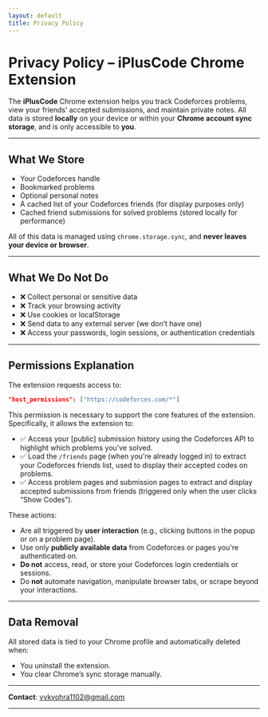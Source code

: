 ```yaml
---
layout: default
title: Privacy Policy
---
```


# Privacy Policy – iPlusCode Chrome Extension

The **iPlusCode** Chrome extension helps you track Codeforces problems, view your friends’ accepted submissions, and maintain private notes. All data is stored **locally** on your device or within your **Chrome account sync storage**, and is only accessible to **you**.

---

## What We Store

- Your Codeforces handle  
- Bookmarked problems  
- Optional personal notes  
- A cached list of your Codeforces friends (for display purposes only)  
- Cached friend submissions for solved problems (stored locally for performance)

All of this data is managed using `chrome.storage.sync`, and **never leaves your device or browser**.

---

## What We Do Not Do

- ❌ Collect personal or sensitive data  
- ❌ Track your browsing activity  
- ❌ Use cookies or localStorage  
- ❌ Send data to any external server (we don’t have one)  
- ❌ Access your passwords, login sessions, or authentication credentials  

---

## Permissions Explanation

The extension requests access to:

```json
"host_permissions": ["https://codeforces.com/*"]
```

This permission is necessary to support the core features of the extension. Specifically, it allows the extension to:

* ✅ Access your \[public] submission history using the Codeforces API to highlight which problems you've solved.
* ✅ Load the `/friends` page (when you're already logged in) to extract your Codeforces friends list, used to display their accepted codes on problems.
* ✅ Access problem pages and submission pages to extract and display accepted submissions from friends (triggered only when the user clicks “Show Codes”).

These actions:

* Are all triggered by **user interaction** (e.g., clicking buttons in the popup or on a problem page).
* Use only **publicly available data** from Codeforces or pages you're authenticated on.
* **Do not** access, read, or store your Codeforces login credentials or sessions.
* Do **not** automate navigation, manipulate browser tabs, or scrape beyond your interactions.

---

## Data Removal

All stored data is tied to your Chrome profile and automatically deleted when:

* You uninstall the extension.
* You clear Chrome’s sync storage manually.

---

**Contact**: [vvkvohra1102@gmail.com](mailto:vvkvohra1102@gmail.com)

---


